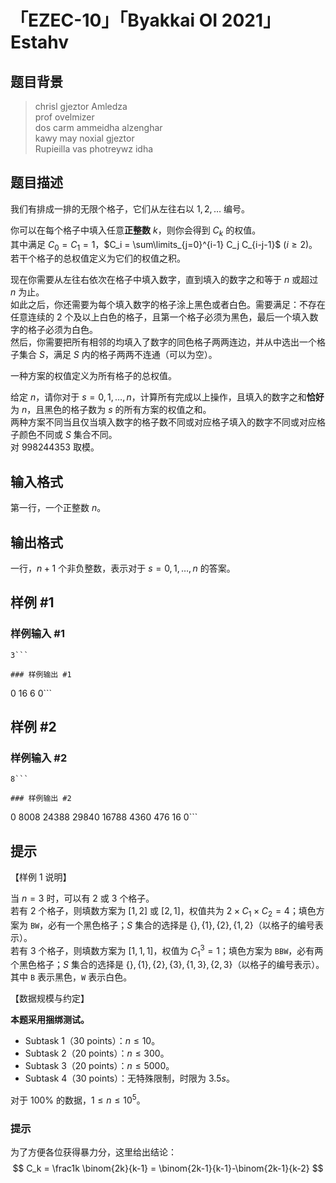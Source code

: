 # 「EZEC-10」「Byakkai OI 2021」Estahv

## 题目背景

> chrisl gjeztor Amledza  
> prof ovelmizer  
> dos carm ammeidha alzenghar  
> kawy may noxial gjeztor  
> Rupieilla vas photreywz idha

## 题目描述

我们有排成一排的无限个格子，它们从左往右以 $1,2,\dots$ 编号。

你可以在每个格子中填入任意**正整数** $k$，则你会得到 $C_k$ 的权值。  
其中满足 $C_0=C_1=1$，$C_i = \sum\limits_{j=0}^{i-1} C_j C_{i-j-1}$ $(i \ge 2)$。  
若干个格子的总权值定义为它们的权值之积。

现在你需要从左往右依次在格子中填入数字，直到填入的数字之和等于 $n$ 或超过 $n$ 为止。  
如此之后，你还需要为每个填入数字的格子涂上黑色或者白色。需要满足：不存在任意连续的 $2$ 个及以上白色的格子，且第一个格子必须为黑色，最后一个填入数字的格子必须为白色。  
然后，你需要把所有相邻的均填入了数字的同色格子两两连边，并从中选出一个格子集合 $S$，满足 $S$ 内的格子两两不连通（可以为空）。

一种方案的权值定义为所有格子的总权值。

给定 $n$，请你对于 $s=0,1,\dots,n$，计算所有完成以上操作，且填入的数字之和**恰好**为 $n$，且黑色的格子数为 $s$ 的所有方案的权值之和。  
两种方案不同当且仅当填入数字的格子数不同或对应格子填入的数字不同或对应格子颜色不同或 $S$ 集合不同。  
对 $998244353$ 取模。

## 输入格式

第一行，一个正整数 $n$。

## 输出格式

一行，$n+1$ 个非负整数，表示对于 $s=0,1,\dots,n$ 的答案。

## 样例 #1

### 样例输入 #1
```
3```

### 样例输出 #1

```
0 16 6 0```

## 样例 #2

### 样例输入 #2
```
8```

### 样例输出 #2

```
0 8008 24388 29840 16788 4360 476 16 0```

## 提示

【样例 $1$ 说明】

当 $n=3$ 时，可以有 $2$ 或 $3$ 个格子。  
若有 $2$ 个格子，则填数方案为 $[1,2]$ 或 $[2,1]$，权值共为 $2 \times C_1 \times C_2 = 4$；填色方案为 `BW`，必有一个黑色格子；$S$ 集合的选择是 $\{\},\{1\},\{2\},\{1,2\}$（以格子的编号表示）。  
若有 $3$ 个格子，则填数方案为 $[1,1,1]$，权值为 $C_1^3=1$；填色方案为 `BBW`，必有两个黑色格子；$S$ 集合的选择是 $\{\},\{1\},\{2\},\{3\},\{1,3\},\{2,3\}$（以格子的编号表示）。  
其中 `B` 表示黑色，`W` 表示白色。

【数据规模与约定】

**本题采用捆绑测试。**

- Subtask 1（30 points）：$n\le10$。
- Subtask 2（20 points）：$n\le300$。
- Subtask 3（20 points）：$n \le 5000$。
- Subtask 4（30 points）：无特殊限制，时限为 $3.5s$。

对于 $100\%$ 的数据，$1 \le n \le 10^5$。 


### 提示

为了方便各位获得暴力分，这里给出结论：
$$
C_k = \frac1k \binom{2k}{k-1} = \binom{2k-1}{k-1}-\binom{2k-1}{k-2}
$$
